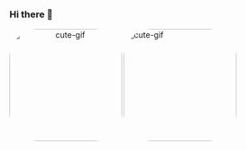 ### Hi there 👋

<!--
**jaislaataides/jaislaataides** is a ✨ _special_ ✨ repository because its `README.md` (this file) appears on your GitHub profile.

Here are some ideas to get you started:

- 🔭 I’m currently working on ...
- 🌱 I’m currently learning ...
- 👯 I’m looking to collaborate on ...
- 🤔 I’m looking for help with ...
- 💬 Ask me about ...
- 📫 How to reach me: ...
- 😄 Pronouns: ...
- ⚡ Fun fact: ...
-->
<div align="center">
  <a href="https://github.com/jaislaataides">
  <img align="left" alt="cute-gif" height="200" style="border-radius:50px;" src="https://media.discordapp.net/attachments/1017139709090209824/1019949332432179250/1663245258949.gif?width=453&height=453">

</div>
  <img align="left" alt="cute-gif" height="200" style="border-radius:50px;" src="https://media.discordapp.net/attachments/1017139709090209824/1019949332432179250/1663245258949.gif?width=453&height=453">
